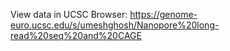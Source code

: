 View data in UCSC Browser: <https://genome-euro.ucsc.edu/s/umeshghosh/Nanopore%20long-read%20seq%20and%20CAGE>
